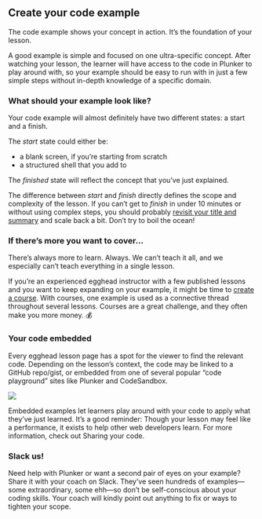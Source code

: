 ## Create your code example
The code example shows your concept in action. It’s the foundation of your lesson.

A good example is simple and focused on one ultra-specific concept. After watching your lesson, the learner will have access to the code in Plunker to play around with, so your example should be easy to run with in just a few simple steps without in-depth knowledge of a specific domain.


### What should your example look like?

Your code example will almost definitely have two different states: a start and a finish.

The *start* state could either be:

- a blank screen, if you’re starting from scratch
- a structured shell that you add to

The *finished* state will reflect the concept that you’ve just explained.

The difference between *start* and *finish* directly defines the scope and complexity of the lesson. If you can’t get to *finish* in under 10 minutes or without using complex steps, you should probably [revisit your title and summary](#write-the-title-and-summary) and scale back a bit. Don’t try to boil the ocean!


### If there’s more you want to cover...

There’s always more to learn. Always. We can’t teach it all, and we especially can’t teach everything in a single lesson.

If you’re an experienced egghead instructor with a few published lessons and you want to keep expanding on your example, it might be time to [create a course](#why-create-a-course). With courses, one example is used as a connective thread throughout several lessons. Courses are a great challenge, and they often make you more money. 💰


### Your code embedded

Every egghead lesson page has a spot for the viewer to find the relevant code. Depending on the lesson’s context, the code may be linked to a GitHub repo/gist, or embedded from one of several popular “code playground” sites like Plunker and CodeSandbox.


![](https://d2mxuefqeaa7sj.cloudfront.net/s_FB80B93EA5483EF54DAB0268844B493769DF019BC960CACAD8BB1ACB631CA4F4_1530482993783_image.png)


Embedded examples let learners play around with your code to apply what they’ve just learned. It’s a good reminder: Though your lesson may feel like a performance, it exists to help other web developers learn. For more information, check out Sharing your code.


### Slack us!

Need help with Plunker or want a second pair of eyes on your example? Share it with your coach on Slack. They’ve seen hundreds of examples—some extraordinary, some ehh—so don’t be self-conscious about your coding skills. Your coach will kindly point out anything to fix or ways to tighten your scope.

